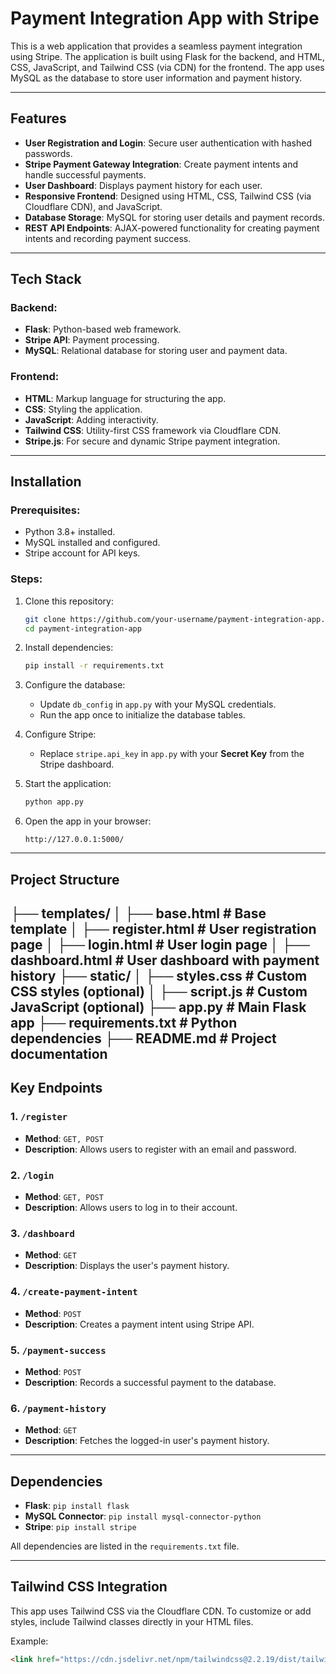 # Payment Integration App with Stripe

This is a web application that provides a seamless payment integration using Stripe. The application is built using Flask for the backend, and HTML, CSS, JavaScript, and Tailwind CSS (via CDN) for the frontend. The app uses MySQL as the database to store user information and payment history.

---

## Features

- **User Registration and Login**: Secure user authentication with hashed passwords.
- **Stripe Payment Gateway Integration**: Create payment intents and handle successful payments.
- **User Dashboard**: Displays payment history for each user.
- **Responsive Frontend**: Designed using HTML, CSS, Tailwind CSS (via Cloudflare CDN), and JavaScript.
- **Database Storage**: MySQL for storing user details and payment records.
- **REST API Endpoints**: AJAX-powered functionality for creating payment intents and recording payment success.

---

## Tech Stack

### Backend:
- **Flask**: Python-based web framework.
- **Stripe API**: Payment processing.
- **MySQL**: Relational database for storing user and payment data.

### Frontend:
- **HTML**: Markup language for structuring the app.
- **CSS**: Styling the application.
- **JavaScript**: Adding interactivity.
- **Tailwind CSS**: Utility-first CSS framework via Cloudflare CDN.
- **Stripe.js**: For secure and dynamic Stripe payment integration.

---

## Installation

### Prerequisites:
- Python 3.8+ installed.
- MySQL installed and configured.
- Stripe account for API keys.

### Steps:
1. Clone this repository:
    ```bash
    git clone https://github.com/your-username/payment-integration-app.git
    cd payment-integration-app
    ```

2. Install dependencies:
    ```bash
    pip install -r requirements.txt
    ```

3. Configure the database:
    - Update `db_config` in `app.py` with your MySQL credentials.
    - Run the app once to initialize the database tables.

4. Configure Stripe:
    - Replace `stripe.api_key` in `app.py` with your **Secret Key** from the Stripe dashboard.

5. Start the application:
    ```bash
    python app.py
    ```

6. Open the app in your browser:
    ```
    http://127.0.0.1:5000/
    ```

---

## Project Structure


├── templates/ │ ├── base.html # Base template │ ├── register.html # User registration page │ ├── login.html # User login page │ ├── dashboard.html # User dashboard with payment history ├── static/ │ ├── styles.css # Custom CSS styles (optional) │ ├── script.js # Custom JavaScript (optional) ├── app.py # Main Flask app ├── requirements.txt # Python dependencies ├── README.md # Project documentation
---

## Key Endpoints

### 1. `/register`
- **Method**: `GET, POST`
- **Description**: Allows users to register with an email and password.

### 2. `/login`
- **Method**: `GET, POST`
- **Description**: Allows users to log in to their account.

### 3. `/dashboard`
- **Method**: `GET`
- **Description**: Displays the user's payment history.

### 4. `/create-payment-intent`
- **Method**: `POST`
- **Description**: Creates a payment intent using Stripe API.

### 5. `/payment-success`
- **Method**: `POST`
- **Description**: Records a successful payment to the database.

### 6. `/payment-history`
- **Method**: `GET`
- **Description**: Fetches the logged-in user's payment history.

---

## Dependencies

- **Flask**: `pip install flask`
- **MySQL Connector**: `pip install mysql-connector-python`
- **Stripe**: `pip install stripe`

All dependencies are listed in the `requirements.txt` file.

---

## Tailwind CSS Integration

This app uses Tailwind CSS via the Cloudflare CDN. To customize or add styles, include Tailwind classes directly in your HTML files.

Example:
```html
<link href="https://cdn.jsdelivr.net/npm/tailwindcss@2.2.19/dist/tailwind.min.css" rel="stylesheet">
